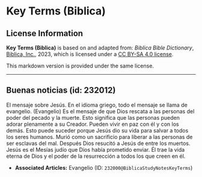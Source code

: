 # Key Terms (Biblica)

## License Information

**Key Terms (Biblica)** is based on and adapted from: _Biblica Bible Dictionary_, [Biblica, Inc.](https://www.biblica.com/), 2023, which is licensed under a [CC BY-SA 4.0 license](https://creativecommons.org/licenses/by-sa/4.0/legalcode.en).

This markdown version is provided under the same license.



--------------------------------

## Buenas noticias (id: 232012)

El mensaje sobre Jesús. En el idioma griego, todo el mensaje se llama de evangelio. (Evangelio) Es el mensaje de que Dios rescata a las personas del poder del pecado y la muerte. Esto significa que las personas pueden adorar plenamente a su Creador. Pueden vivir en paz con él y con los demás. Esto puede suceder porque Jesús dio su vida para salvar a todos los seres humanos. Murió como un sacrificio para liberar a las personas de ser esclavas del mal. Después Dios resucitó a Jesús de entre los muertos. Jesús es el Mesías judío que Dios había prometido enviar. Él trae la vida eterna de Dios y el poder de la resurrección a todos los que creen en él.

* **Associated Articles:** Evangelio (ID: `232000@BiblicaStudyNotesKeyTerms`)

